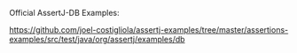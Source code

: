 Official AssertJ-DB Examples:

https://github.com/joel-costigliola/assertj-examples/tree/master/assertions-examples/src/test/java/org/assertj/examples/db